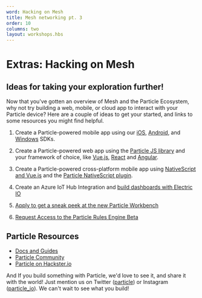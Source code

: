 ```yaml
---
word: Hacking on Mesh
title: Mesh networking pt. 3
order: 10
columns: two
layout: workshops.hbs
---
```


# Extras: Hacking on Mesh

## Ideas for taking your exploration further!

Now that you've gotten an overview of Mesh and the Particle Ecosystem, why not try building a web, mobile, or cloud app to interact with your Particle device? Here are a couple of ideas to get your started, and links to some resources you might find helpful.

1.  Create a Particle-powered mobile app using our [iOS](https://docs.particle.io/reference/ios/), [Android](https://docs.particle.io/reference/android/), and [Windows](https://docs.particle.io/reference/windows/) SDKs.

2.  Create a Particle-powered web app using the [Particle JS library](https://docs.particle.io/reference/javascript/) and your framework of choice, like [Vue.js](https://vuejs.org/), [React](https://reactjs.org/) and [Angular](https://angular.io/).

3.  Create a Particle-powered cross-platform mobile app using [NativeScript and Vue.js](https://www.nativescript.org/vue) and the [Particle NativeScript plugin](https://market.nativescript.org/plugins/nativescript-particle).

4.  Create an Azure IoT Hub Integration and [build dashboards with Electric IO](https://blog.particle.io/2018/09/28/create-the-dashboard-of-your-dreams-with-particle-electric-io/)

5.  [Apply to get a sneak peek at the new Particle Workbench](https://www.particle.io/workbench/apply/)

6.  [Request Access to the Particle Rules Engine Beta](https://www.particle.io/iot-rules-engine)

## Particle Resources

- [Docs and Guides](https://docs.particle.io/)
- [Particle Community](https://community.particle.io/)
- [Particle on Hackster.io](https://www.hackster.io/particle)

And If you build something with Particle, we'd love to see it, and share it with the world! Just mention us on Twitter ([particle](https://twitter.com/particle)) or Instagram ([particle_io](https://www.instagram.com/particle_io)). We can't wait to see what you build!

